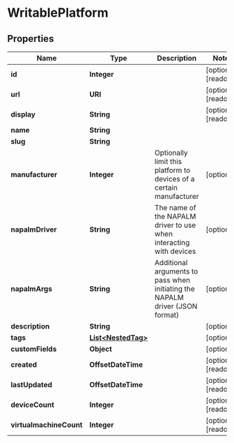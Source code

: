 

# WritablePlatform


## Properties

| Name | Type | Description | Notes |
|------------ | ------------- | ------------- | -------------|
|**id** | **Integer** |  |  [optional] [readonly] |
|**url** | **URI** |  |  [optional] [readonly] |
|**display** | **String** |  |  [optional] [readonly] |
|**name** | **String** |  |  |
|**slug** | **String** |  |  |
|**manufacturer** | **Integer** | Optionally limit this platform to devices of a certain manufacturer |  [optional] |
|**napalmDriver** | **String** | The name of the NAPALM driver to use when interacting with devices |  [optional] |
|**napalmArgs** | **String** | Additional arguments to pass when initiating the NAPALM driver (JSON format) |  [optional] |
|**description** | **String** |  |  [optional] |
|**tags** | [**List&lt;NestedTag&gt;**](NestedTag.md) |  |  [optional] |
|**customFields** | **Object** |  |  [optional] |
|**created** | **OffsetDateTime** |  |  [optional] [readonly] |
|**lastUpdated** | **OffsetDateTime** |  |  [optional] [readonly] |
|**deviceCount** | **Integer** |  |  [optional] [readonly] |
|**virtualmachineCount** | **Integer** |  |  [optional] [readonly] |



